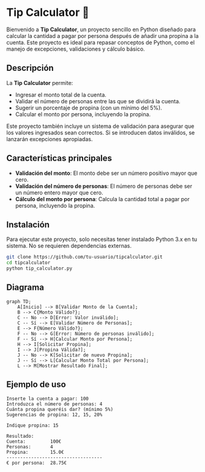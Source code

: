 # Tip Calculator 💸

Bienvenido a **Tip Calculator**, un proyecto sencillo en Python diseñado para calcular la cantidad a pagar por persona después de añadir una propina a la cuenta. Este proyecto es ideal para repasar conceptos de Python, como el manejo de excepciones, validaciones y cálculo básico.

## Descripción

La **Tip Calculator** permite:
- Ingresar el monto total de la cuenta.
- Validar el número de personas entre las que se dividirá la cuenta.
- Sugerir un porcentaje de propina (con un mínimo del 5%).
- Calcular el monto por persona, incluyendo la propina.

Este proyecto también incluye un sistema de validación para asegurar que los valores ingresados sean correctos. Si se introducen datos inválidos, se lanzarán excepciones apropiadas.

## Características principales
- **Validación del monto**: El monto debe ser un número positivo mayor que cero.
- **Validación del número de personas**: El número de personas debe ser un número entero mayor que cero.
- **Cálculo del monto por persona**: Calcula la cantidad total a pagar por persona, incluyendo la propina.

## Instalación

Para ejecutar este proyecto, solo necesitas tener instalado Python 3.x en tu sistema. No se requieren dependencias externas.

```bash
git clone https://github.com/tu-usuario/tipcalculator.git
cd tipcalculator
python tip_calculator.py
```

## Diagrama
```mermaid
graph TD;
    A[Inicio] --> B[Validar Monto de la Cuenta];
    B --> C{Monto Válido?};
    C -- No --> D[Error: Valor inválido];
    C -- Sí --> E[Validar Número de Personas];
    E --> F{Número Válido?};
    F -- No --> G[Error: Número de personas inválido];
    F -- Sí --> H[Calcular Monto por Persona];
    H --> I[Solicitar Propina];
    I --> J[Propina Válida?];
    J -- No --> K[Solicitar de nuevo Propina];
    J -- Sí --> L[Calcular Monto Total por Persona];
    L --> M[Mostrar Resultado Final];
```

## Ejemplo de uso
``` 
Inserte la cuenta a pagar: 100
Introduzca el número de personas: 4
Cuánta propina queréis dar? (mínimo 5%)
Sugerencias de propina: 12, 15, 20%

Indique propina: 15

Resultado:
Cuenta:         100€
Personas:       4
Propina:        15.0€
-----------------------------------
€ por persona:  28.75€
```

